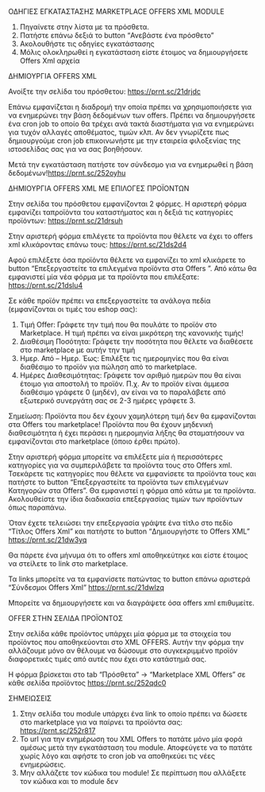 ΟΔΗΓΙΕΣ ΕΓΚΑΤΑΣΤΑΣΗΣ MARKETPLACE OFFERS XML MODULE

1.	Πηγαίνετε στην λίστα με τα πρόσθετα.
2.	Πατήστε επάνω δεξιά το button “Ανεβάστε ένα πρόσθετο”
3.	Ακολουθήστε τις οδηγίες εγκατάστασης
4.	Μόλις ολοκληρωθεί η εγκατάσταση είστε έτοιμος να δημιουργήσετε Offers Xml αρχεία


ΔΗΜΙΟΥΡΓΙΑ OFFERS XML

Ανοίξτε την σελίδα του πρόσθετου: https://prnt.sc/21drjdc

Επάνω εμφανίζεται η διαδρομή την οποία πρέπει να χρησιμοποιήσετε για να ενημερώνει την βάση δεδομένων των offers. Πρέπει να δημιουργήσετε ένα cron job το οποίο θα τρέχει ανά τακτά διαστήματα για να ενημερώνει για τυχόν αλλαγές αποθέματος, τιμών κλπ. Αν δεν γνωρίζετε πως δημιουργούμε cron job επικοινωνήστε με την εταιρεία φιλοξενίας της ιστοσελίδας σας για να σας βοηθήσουν.

Μετά την εγκατάσταση πατήστε τον σύνδεσμο για να ενημερωθεί η βάση δεδομένων!https://prnt.sc/252oyhu

ΔΗΜΙΟΥΡΓΙΑ OFFERS XML ΜΕ ΕΠΙΛΟΓΕΣ ΠΡΟΪΟΝΤΩΝ

Στην σελίδα του πρόσθετου εμφανίζονται 2 φόρμες. Η αριστερή φόρμα εμφανίζει ταπροϊόντα του καταστήματος και η δεξιά τις κατηγορίες προϊόντων: https://prnt.sc/21drsuh

Στην αριστερή φόρμα επιλέγετε τα προϊόντα που θέλετε να έχει το offers xml κλικάροντας επάνω τους: https://prnt.sc/21ds2d4

Αφού επιλέξετε όσα προϊόντα θέλετε να εμφανίζει το xml κλικάρετε το button “Επεξεργαστείτε τα επιλεγμένα προϊόντα στα Offers ”.
Από κάτω θα εμφανιστεί μία νέα φόρμα με τα προϊόντα που επιλέξατε: https://prnt.sc/21dslu4

Σε κάθε προϊόν πρέπει να επεξεργαστείτε τα ανάλογα πεδία (εμφανίζονται οι τιμές του eshop σας):

1.	Τιμή Offer: Γράφετε την τιμή που θα πουλάτε το προϊόν στο Marketplace. Η τιμή πρέπει να είναι μικρότερη της κανονικής τιμής!
2.	Διαθέσιμη Ποσότητα: Γράφετε την ποσότητα που θέλετε να διαθέσετε στο marketplace με αυτήν την τιμή
3.	Ημερ. Από – Ημερ. Έως: Επιλέξτε τις ημερομηνίες που θα είναι διαθέσιμο το προϊόν για πώληση από το marketplace.
4.	Ημέρες Διαθεσιμότητας: Γράφετε τον αριθμό ημερών που θα είναι έτοιμο για αποστολή το προϊόν. Π.χ. Αν το προϊόν είναι άμμεσα διαθέσιμο γράφετε 0 (μηδέν), αν είναι να το παραλάβετε από εξωτερικό συνεργάτη σας σε 2-3 ημέρες γράφετε 3.

Σημείωση: Προϊόντα που δεν έχουν χαμηλότερη τιμή δεν θα εμφανίζονται στα Offers του marketplace!
Προϊόντα που θα έχουν μηδενική διαθεσιμότητα ή έχει περάσει η ημερομηνία λήξης θα σταματήσουν να εμφανίζονται στο marketplace (όποιο έρθει πρώτο).

Στην αριστερή φόρμα μπορείτε να επιλέξετε μία ή περισσότερες κατηγορίες για να συμπεριλάβετε τα προϊόντα τους στο Offers xml.
Τσεκάρετε τις κατηγορίες που θέλετε να εμφανίσετε τα προϊόντα τους και πατήστε το button “Επεξεργαστείτε τα προϊόντα των επιλεγμένων Κατηγορών στα Offers”.
Θα εμφανιστεί η φόρμα από κάτω με τα προϊόντα. Ακολουθείστε την ίδια διαδικασία επεξεργασίας τιμών των προϊόντων όπως παραπάνω.


Όταν έχετε τελειώσει την επεξεργασία γράψτε ένα τίτλο στο πεδίο “Τίτλος Offers Xml” και πατήστε το button “Δημιουργήστε το Offers XML” https://prnt.sc/21dw3yq

Θα πάρετε ένα μήνυμα ότι το offers xml αποθηκεύτηκε και είστε έτοιμος να στείλετε το link στο marketplace.

Τα links μπορείτε να τα εμφανίσετε πατώντας το button επάνω αριστερά “Σύνδεσμοι Offers Xml” https://prnt.sc/21dwlzq

Μπορείτε να δημιουργήσετε και να διαγράψετε όσα offers xml επιθυμείτε.


OFFER ΣΤΗΝ ΣΕΛΙΔΑ ΠΡΟΪΟΝΤΟΣ

Στην σελίδα κάθε προϊόντος υπάρχει μία φόρμα με τα στοιχεία του προϊόντος που αποθηκεύονται στο XML OFFERS. Αυτήν την φόρμα την αλλάζουμε μόνο αν θέλουμε να δώσουμε στο συγκεκριμμένο προϊόν διαφορετικές τιμές από αυτές που έχει στο κατάστημά σας.

Η φόρμα βρίσκεται στο tab “Πρόσθετα” -> “Marketplace XML Offers” σε κάθε σελίδα προϊόντος https://prnt.sc/252qdc0


ΣΗΜΕΙΩΣΕΙΣ
1.	Στην σελίδα του module υπάρχει ένα link το οποίο πρέπει να δώσετε στο marketplace  για να παίρνει τα προϊόντα σας: https://prnt.sc/252r817
2.	Το url για την ενημέρωση του XML Offers το πατάτε μόνο μία φορά αμέσως μετά την εγκατάσταση του module. Αποφεύγετε να το πατάτε χωρίς λόγο και αφήστε το cron job να αποθηκεύει τις νέες ενημερώσεις.
3.	Μην αλλάζετε τον κώδικα του module! Σε περίπτωση που αλλάξετε τον κώδικα και το module δεν 
